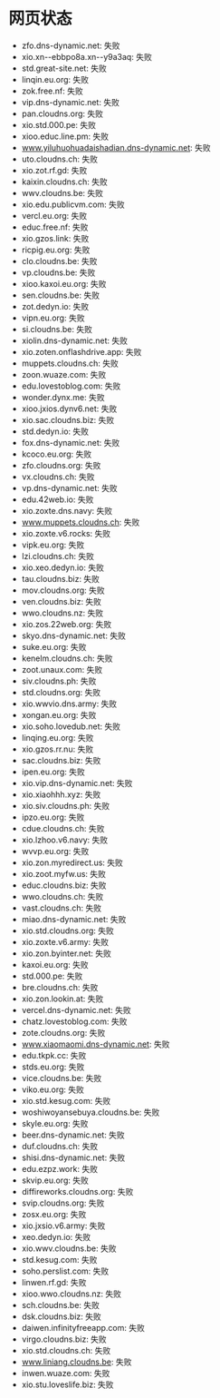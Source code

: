# 网页状态
- zfo.dns-dynamic.net: 失败
- xio.xn--ebbpo8a.xn--y9a3aq: 失败
- std.great-site.net: 失败
- linqin.eu.org: 失败
- zok.free.nf: 失败
- vip.dns-dynamic.net: 失败
- pan.cloudns.org: 失败
- xio.std.000.pe: 失败
- xioo.educ.line.pm: 失败
- www.yiluhuohuadaishadian.dns-dynamic.net: 失败
- uto.cloudns.ch: 失败
- xio.zot.rf.gd: 失败
- kaixin.cloudns.ch: 失败
- wwv.cloudns.be: 失败
- xio.edu.publicvm.com: 失败
- vercl.eu.org: 失败
- educ.free.nf: 失败
- xio.gzos.link: 失败
- ricpig.eu.org: 失败
- clo.cloudns.be: 失败
- vp.cloudns.be: 失败
- xioo.kaxoi.eu.org: 失败
- sen.cloudns.be: 失败
- zot.dedyn.io: 失败
- vipn.eu.org: 失败
- si.cloudns.be: 失败
- xiolin.dns-dynamic.net: 失败
- xio.zoten.onflashdrive.app: 失败
- muppets.cloudns.ch: 失败
- zoon.wuaze.com: 失败
- edu.lovestoblog.com: 失败
- wonder.dynx.me: 失败
- xioo.jxios.dynv6.net: 失败
- xio.sac.cloudns.biz: 失败
- std.dedyn.io: 失败
- fox.dns-dynamic.net: 失败
- kcoco.eu.org: 失败
- zfo.cloudns.org: 失败
- vx.cloudns.ch: 失败
- vp.dns-dynamic.net: 失败
- edu.42web.io: 失败
- xio.zoxte.dns.navy: 失败
- www.muppets.cloudns.ch: 失败
- xio.zoxte.v6.rocks: 失败
- vipk.eu.org: 失败
- lzi.cloudns.ch: 失败
- xio.xeo.dedyn.io: 失败
- tau.cloudns.biz: 失败
- mov.cloudns.org: 失败
- ven.cloudns.biz: 失败
- wwo.cloudns.nz: 失败
- xio.zos.22web.org: 失败
- skyo.dns-dynamic.net: 失败
- suke.eu.org: 失败
- kenelm.cloudns.ch: 失败
- zoot.unaux.com: 失败
- siv.cloudns.ph: 失败
- std.cloudns.org: 失败
- xio.wwvio.dns.army: 失败
- xongan.eu.org: 失败
- xio.soho.lovedub.net: 失败
- linqing.eu.org: 失败
- xio.gzos.rr.nu: 失败
- sac.cloudns.biz: 失败
- ipen.eu.org: 失败
- xio.vip.dns-dynamic.net: 失败
- xio.xiaohhh.xyz: 失败
- xio.siv.cloudns.ph: 失败
- ipzo.eu.org: 失败
- cdue.cloudns.ch: 失败
- xio.lzhoo.v6.navy: 失败
- wvvp.eu.org: 失败
- xio.zon.myredirect.us: 失败
- xio.zoot.myfw.us: 失败
- educ.cloudns.biz: 失败
- wwo.cloudns.ch: 失败
- vast.cloudns.ch: 失败
- miao.dns-dynamic.net: 失败
- xio.std.cloudns.org: 失败
- xio.zoxte.v6.army: 失败
- xio.zon.byinter.net: 失败
- kaxoi.eu.org: 失败
- std.000.pe: 失败
- bre.cloudns.ch: 失败
- xio.zon.lookin.at: 失败
- vercel.dns-dynamic.net: 失败
- chatz.lovestoblog.com: 失败
- zote.cloudns.org: 失败
- www.xiaomaomi.dns-dynamic.net: 失败
- edu.tkpk.cc: 失败
- stds.eu.org: 失败
- vice.cloudns.be: 失败
- viko.eu.org: 失败
- xio.std.kesug.com: 失败
- woshiwoyansebuya.cloudns.be: 失败
- skyle.eu.org: 失败
- beer.dns-dynamic.net: 失败
- duf.cloudns.ch: 失败
- shisi.dns-dynamic.net: 失败
- edu.ezpz.work: 失败
- skvip.eu.org: 失败
- diffireworks.cloudns.org: 失败
- svip.cloudns.org: 失败
- zosx.eu.org: 失败
- xio.jxsio.v6.army: 失败
- xeo.dedyn.io: 失败
- xio.wwv.cloudns.be: 失败
- std.kesug.com: 失败
- soho.perslist.com: 失败
- linwen.rf.gd: 失败
- xioo.wwo.cloudns.nz: 失败
- sch.cloudns.be: 失败
- dsk.cloudns.biz: 失败
- daiwen.infinityfreeapp.com: 失败
- virgo.cloudns.biz: 失败
- xio.std.cloudns.ch: 失败
- www.liniang.cloudns.be: 失败
- inwen.wuaze.com: 失败
- xio.stu.loveslife.biz: 失败
